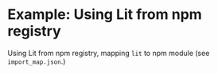 # Example: Using Lit from npm registry

Using Lit from npm registry, mapping `lit` to npm module (see
`import_map.json`.)
